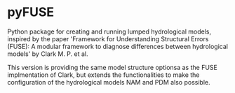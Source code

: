 # pyFUSE
Python package for creating and running lumped hydrological models, inspired by the paper 'Framework for Understanding Structural Errors (FUSE): A modular framework to diagnose differences between hydrological models' by Clark M. P. et al.

This version is providing the same model structure optionsa as the FUSE implmentation of Clark, but extends the functionalities to make the configuration of the hydrological models NAM and PDM also possible.


